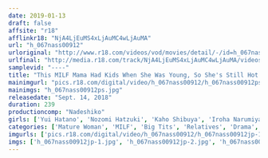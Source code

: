 ```yaml
---
date: 2019-01-13
draft: false
affsite: "r18"
afflinkr18: "NjA4LjEuMS4xLjAuMC4wLjAuMA"
url: "h_067nass00912"
urloriginal: "http://www.r18.com/videos/vod/movies/detail/-/id=h_067nass00912"
urlfinal: "http://media.r18.com/track/NjA4LjEuMS4xLjAuMC4wLjAuMA/videos/vod/movies/detail/-/id=h_067nass00912"
samplevid: "----"
title: "This MILF Mama Had Kids When She Was Young, So She's Still Hot And Sexy, And When I Touched Her Ripe And Mature Body, I Got Hot And Horny And I Knew It Was The Wrong Thing To Do, But I Just Had To Cross That Line"
mainimgurl: "pics.r18.com/digital/video/h_067nass00912/h_067nass00912ps.jpg"
mainimgs: "h_067nass00912ps.jpg"
releasedate: "Sept. 14, 2018"
duration: 239
productioncomp: "Nadeshiko"
girls: ['Yui Hatano', 'Nozomi Hatzuki', 'Kaho Shibuya', 'Iroha Narumiya', 'Rina Ayana (Akari Nanahara)', 'Mahiro Ikegami']
categories: ['Mature Woman', 'MILF', 'Big Tits', 'Relatives', 'Drama', 'Hot Spring', 'Creampie', 'Over 4 Hours', 'Hi-Def']
imgurls: ['pics.r18.com/digital/video/h_067nass00912/h_067nass00912jp-1.jpg', 'pics.r18.com/digital/video/h_067nass00912/h_067nass00912jp-2.jpg', 'pics.r18.com/digital/video/h_067nass00912/h_067nass00912jp-3.jpg', 'pics.r18.com/digital/video/h_067nass00912/h_067nass00912jp-4.jpg', 'pics.r18.com/digital/video/h_067nass00912/h_067nass00912jp-5.jpg', 'pics.r18.com/digital/video/h_067nass00912/h_067nass00912jp-6.jpg', 'pics.r18.com/digital/video/h_067nass00912/h_067nass00912jp-7.jpg', 'pics.r18.com/digital/video/h_067nass00912/h_067nass00912jp-8.jpg', 'pics.r18.com/digital/video/h_067nass00912/h_067nass00912jp-9.jpg', 'pics.r18.com/digital/video/h_067nass00912/h_067nass00912jp-10.jpg', 'pics.r18.com/digital/video/h_067nass00912/h_067nass00912jp-11.jpg', 'pics.r18.com/digital/video/h_067nass00912/h_067nass00912jp-12.jpg', 'pics.r18.com/digital/video/h_067nass00912/h_067nass00912jp-13.jpg', 'pics.r18.com/digital/video/h_067nass00912/h_067nass00912jp-14.jpg', 'pics.r18.com/digital/video/h_067nass00912/h_067nass00912jp-15.jpg', 'pics.r18.com/digital/video/h_067nass00912/h_067nass00912jp-16.jpg', 'pics.r18.com/digital/video/h_067nass00912/h_067nass00912jp-17.jpg', 'pics.r18.com/digital/video/h_067nass00912/h_067nass00912jp-18.jpg', 'pics.r18.com/digital/video/h_067nass00912/h_067nass00912jp-19.jpg', 'pics.r18.com/digital/video/h_067nass00912/h_067nass00912jp-20.jpg']
imgs: ['h_067nass00912jp-1.jpg', 'h_067nass00912jp-2.jpg', 'h_067nass00912jp-3.jpg', 'h_067nass00912jp-4.jpg', 'h_067nass00912jp-5.jpg', 'h_067nass00912jp-6.jpg', 'h_067nass00912jp-7.jpg', 'h_067nass00912jp-8.jpg', 'h_067nass00912jp-9.jpg', 'h_067nass00912jp-10.jpg', 'h_067nass00912jp-11.jpg', 'h_067nass00912jp-12.jpg', 'h_067nass00912jp-13.jpg', 'h_067nass00912jp-14.jpg', 'h_067nass00912jp-15.jpg', 'h_067nass00912jp-16.jpg', 'h_067nass00912jp-17.jpg', 'h_067nass00912jp-18.jpg', 'h_067nass00912jp-19.jpg', 'h_067nass00912jp-20.jpg']
---
```

